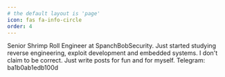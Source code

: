 ```yaml
---
# the default layout is 'page'
icon: fas fa-info-circle
order: 4
---
```


Senior Shrimp Roll Engineer at SpanchBobSecurity. Just started studying reverse engineering, exploit development and embedded systems. I don't claim to be correct. Just write posts for fun and for myself.  Telegram: ba1b0ab1edb100d